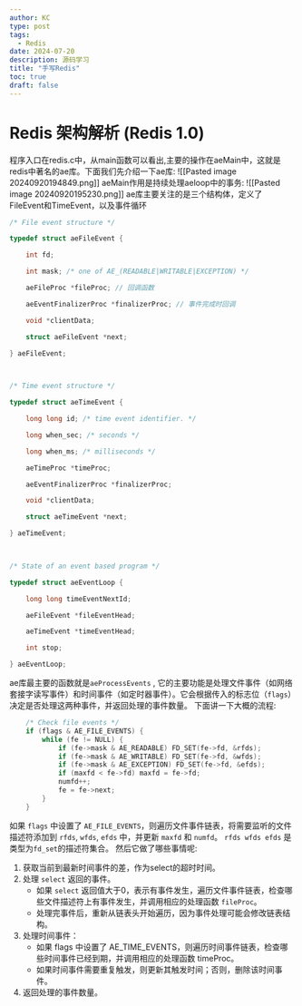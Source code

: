 ```yaml
---
author: KC
type: post
tags:
  - Redis
date: 2024-07-20
description: 源码学习
title: "手写Redis"
toc: true
draft: false
---
```

# Redis 架构解析 (Redis 1.0)
程序入口在redis.c中，从main函数可以看出,主要的操作在aeMain中，这就是redis中著名的ae库。下面我们先介绍一下ae库:
![[Pasted image 20240920194849.png]]
aeMain作用是持续处理aeloop中的事务:
![[Pasted image 20240920195230.png]]
ae库主要关注的是三个结构体，定义了FileEvent和TimeEvent，以及事件循环
```c
/* File event structure */

typedef struct aeFileEvent {

    int fd;

    int mask; /* one of AE_(READABLE|WRITABLE|EXCEPTION) */

    aeFileProc *fileProc; // 回调函数

    aeEventFinalizerProc *finalizerProc; // 事件完成时回调

    void *clientData;

    struct aeFileEvent *next;

} aeFileEvent;

  

/* Time event structure */

typedef struct aeTimeEvent {

    long long id; /* time event identifier. */

    long when_sec; /* seconds */

    long when_ms; /* milliseconds */

    aeTimeProc *timeProc;

    aeEventFinalizerProc *finalizerProc;

    void *clientData;

    struct aeTimeEvent *next;

} aeTimeEvent;

  

/* State of an event based program */

typedef struct aeEventLoop {

    long long timeEventNextId;

    aeFileEvent *fileEventHead;

    aeTimeEvent *timeEventHead;

    int stop;

} aeEventLoop;
```
ae库最主要的函数就是`aeProcessEvents` , 它的主要功能是处理文件事件（如网络套接字读写事件）和时间事件（如定时器事件）。它会根据传入的标志位（`flags`）决定是否处理这两种事件，并返回处理的事件数量。
下面讲一下大概的流程:
```c
    /* Check file events */
    if (flags & AE_FILE_EVENTS) {
        while (fe != NULL) {
            if (fe->mask & AE_READABLE) FD_SET(fe->fd, &rfds);
            if (fe->mask & AE_WRITABLE) FD_SET(fe->fd, &wfds);
            if (fe->mask & AE_EXCEPTION) FD_SET(fe->fd, &efds);
            if (maxfd < fe->fd) maxfd = fe->fd;
            numfd++;
            fe = fe->next;
        }
    }
```
如果 `flags` 中设置了 `AE_FILE_EVENTS`，则遍历文件事件链表，将需要监听的文件描述符添加到 `rfds`, `wfds`, `efds` 中，并更新 `maxfd` 和 `numfd`。
`rfds wfds efds` 是类型为`fd_set`的描述符集合。
然后它做了哪些事情呢:
1. 获取当前到最新时间事件的差，作为select的超时时间。
2. 处理 `select` 返回的事件。
	- 如果 `select` 返回值大于0，表示有事件发生，遍历文件事件链表，检查哪些文件描述符上有事件发生，并调用相应的处理函数 `fileProc`。
	- 处理完事件后，重新从链表头开始遍历，因为事件处理可能会修改链表结构。
3. 处理时间事件：
	- 如果 flags 中设置了 AE_TIME_EVENTS，则遍历时间事件链表，检查哪些时间事件已经到期，并调用相应的处理函数 timeProc。
	- 如果时间事件需要重复触发，则更新其触发时间；否则，删除该时间事件。
4. 返回处理的事件数量。
